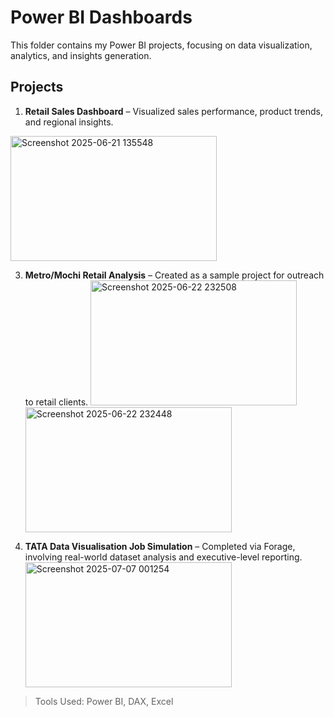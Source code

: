 
# Power BI Dashboards
This folder contains my Power BI projects, focusing on data visualization, analytics, and insights generation.

## Projects
1. **Retail Sales Dashboard** – Visualized sales performance, product trends, and regional insights.
  <img width="330" height="200" alt="Screenshot 2025-06-21 135548" src="https://github.com/user-attachments/assets/5ee76b11-4bd5-48a2-b767-b959f3524050" />

3. **Metro/Mochi Retail Analysis** – Created as a sample project for outreach to retail clients.
<img width="330" height="200" alt="Screenshot 2025-06-22 232508" src="https://github.com/user-attachments/assets/aeb1c31e-5948-4c99-90ce-55bf145a96f8" /><img width="330" height="200" alt="Screenshot 2025-06-22 232448" src="https://github.com/user-attachments/assets/19c2839b-f3d7-4033-8f3b-7e158196348c" />


5. **TATA Data Visualisation Job Simulation** – Completed via Forage, involving real-world dataset analysis and executive-level reporting.<img width="330" height="200" alt="Screenshot 2025-07-07 001254" src="https://github.com/user-attachments/assets/14b680fc-45b7-4ecd-82b2-e054640eedfe" />


> Tools Used: Power BI, DAX, Excel
